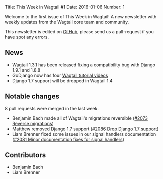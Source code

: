 Title: This Week in Wagtail #1
Date: 2016-01-06
Number: 1

Welcome to the first issue of This Week in Wagtail! A new newsletter with weekly updates from the Wagtail core team and community.

This newsletter is edited on [GitHub](github), please send us a pull-request if you have spot any errors.

[github]: https://github.com/torchbox/this-week-in-wagtail

## News

- Wagtail 1.3.1 has been released fixing a compatibility bug with Django 1.9.1 and 1.8.8
- GoDjango now has four [Wagtail tutorial videos](https://godjango.com/search/?q=wagtail)
- Django 1.7 support will be dropped in Wagtail 1.4

## Notable changes

8 pull requests were merged in the last week.

- Benjamin Bach made all of Wagtail's migrations reversible  ([\#2073 Reverse migrations](https://github.com/torchbox/wagtail/pull/2073))
- Matthew removed Django 1.7 support ([\#2086 Drop Django 1.7 support](https://github.com/torchbox/wagtail/pull/2086))
- Liam Brenner fixed some issues in our signal handlers documentation ([\#2081 Minor documentation fixes for signal handlers](https://github.com/torchbox/wagtail/pull/2081))

## Contributors

- Benjamin Bach
- Liam Brenner
